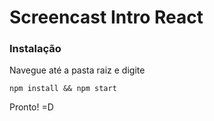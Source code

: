 # Screencast Intro React

### Instalação

Navegue até a pasta raiz  e digite

`npm install && npm start`

Pronto! =D